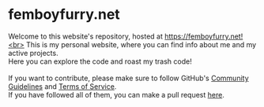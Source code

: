 # femboyfurry.net
Welcome to this website's repository, hosted at https://femboyfurry.net!<br>
This is my personal website, where you can find info about me and my active projects.<br>
Here you can explore the code and roast my trash code!<br>
<br>
If you want to contribute, please make sure to follow GitHub's [Community Guidelines](https://docs.github.com/en/site-policy/github-terms/github-community-guidelines) and [Terms of Service](https://docs.github.com/en/site-policy/github-terms/github-terms-of-service).<br>
If you have followed all of them, you can make a pull request [here](https://github.com/JovannMC/femboyfurry.net/pulls).
